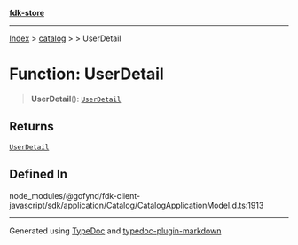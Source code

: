 [**fdk-store**](../../../README.md)
***

[Index](../../../API.md) > [catalog](../../README.md) > [<internal>](../README.md) > UserDetail

# Function: UserDetail

> **UserDetail**(): [`UserDetail`](../type-aliases/type-alias.UserDetail.md)

## Returns

[`UserDetail`](../type-aliases/type-alias.UserDetail.md)

## Defined In

node\_modules/@gofynd/fdk-client-javascript/sdk/application/Catalog/CatalogApplicationModel.d.ts:1913

***
Generated using [TypeDoc](https://typedoc.org/) and [typedoc-plugin-markdown](https://www.npmjs.com/package/typedoc-plugin-markdown)
